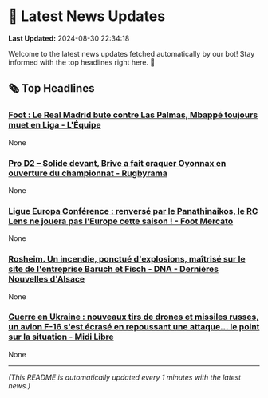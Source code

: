 # 📰 Latest News Updates
**Last Updated:** 2024-08-30 22:34:18

Welcome to the latest news updates fetched automatically by our bot! Stay informed with the top headlines right here. 🚀

## 🗞️ Top Headlines

### [Foot : Le Real Madrid bute contre Las Palmas, Mbappé toujours muet en Liga - L'Équipe](https://news.google.com/rss/articles/CBMiuAFBVV95cUxPUm01OFNndlBQVHBsaEE2WVhpa0NzNXVhcHl3S0lNNTEtTzRrQmVidjBwQjdwTmlidk1hVTJFQ0swMEI4Yld6ZzlnS0tPVlhoWjJnZ3lqeXFJU2ZHcHZhSGpNRlllVjIwWGNrV0xaZ3N1YWFpYnBBVU9WNUIyMG5McVl5VWRFWE04YkduVXpEc0tMNTI4ZXhGcmxMVndoZDdqbGh2R3FvNXVVNHRPcXIwOGpNY1BNcEFD?oc=5)
None

### [Pro D2 – Solide devant, Brive a fait craquer Oyonnax en ouverture du championnat - Rugbyrama](https://news.google.com/rss/articles/CBMixAFBVV95cUxOcjVGeVBjM0lyekZtUGpFM0tOSHM5RndQcnFIdlJkN21wcDVsMnBleGRiZ2tSSUM5a3ZydzhKVWFWNTJUWGhoaVJnZU9tZG1sSXA1Y01UU0duNzR2cUo1bzRiWEpYS0FCWXBLRzcycXl0aHFFVGJDd2k4WlE3QTdKX2s0MTRPdmczWWIxNEJ1RVlNT0ZjNkdJSDJFRGltX0ZkY2lhbW9FVXEzZWlKeU1pN21STl9tWmZ3TDZ1V1R0RmY2bmlk?oc=5)
None

### [Ligue Europa Conférence : renversé par le Panathinaikos, le RC Lens ne jouera pas l’Europe cette saison ! - Foot Mercato](https://news.google.com/rss/articles/CBMi4AFBVV95cUxPRFY1U01aUUhFdHJwQ2xSaUJUcTZoYVNWQ05xUXZvYWVIYWJRaDFRdXNwZXREbC1DYnBvMFBFVEY3Q0RFTWN0WEpPTFVqblhybm1xT1FhUGJsZGJiTFh6YXlDNHJKbzRKRjFMcmlrZExVbzNiNi1ibXI1TTVXU2U3MWdTUk5MUGp5TGVJZTlkN0lqblNoendGSmJWMi1JR2hYZFhrTnJsMnlURUJWOVFMT2lUbWpJWnRIQTR1TERNU2lWX1VuaHJYdWxWa2lMbHBsZ3UtR2ZVOVppMko1Um11TA?oc=5)
None

### [Rosheim. Un incendie, ponctué d'explosions, maîtrisé sur le site de l'entreprise Baruch et Fisch - DNA - Dernières Nouvelles d'Alsace](https://news.google.com/rss/articles/CBMi1AFBVV95cUxNM3o1cWtYNWZUU1U1M0RvQzl5djBoSHl0SklHR3lOUzhndjhMallEeEQxaTJxZG9kSlgxeEVDTVNSYV9xUDRTbUE5VmNBVkQtYXcwcEl5NVZBaTNZR1ZqRzhiYzRZMTZzbUk1Uk9kUFVRQTQ4XzNqSFd0S0t6UHo0SUlKWXRoazlrZ09VNVc4d0kxcmdDeFRZOEVRYzByMjhVR3hCQVZGTTFuUDBkOC1yR1JoUV85andjakNxS3hpbWVhcklZdzJDcUJqX3JPQ2l4amZ2ZA?oc=5)
None

### [Guerre en Ukraine : nouveaux tirs de drones et missiles russes, un avion F-16 s'est écrasé en repoussant une attaque... le point sur la situation - Midi Libre](https://news.google.com/rss/articles/CBMilgJBVV95cUxQMDQtUDFhLWxtQTd5Wm5nZEFPbHhWWWVranNBWG1sU1NYbXI0SVBsS2ZaRlRudmU2dmFiSFQ5bkJERTZEQzNCeWVhM2xFUTUwcUJJdENRMDhPdEYwSnBLLVg0clk5eUYxNVp6VS0wVjExeTRpTUtwLTFUYlVoRFRyOFAxM1ZEd0FpQmlJc1JBU09zaWNjRHk3cXFzV2Mxei1xcFV5YWVmS080SG9NdmRERkFEbERHX3FqY1RpOFJtUU8wMlpEUkw1ZXo1bndQSm5TdDliTEdMX2lXMjIydU9UOUg2dmltNFB4NDBDWXk0M1gxWXVuZW9lbzZacmUzbmQ3R24weHA2VWRTUVlSdkptdkRUNW9TQQ?oc=5)
None

---
*(This README is automatically updated every 1 minutes with the latest news.)*
